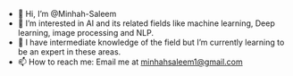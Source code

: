 - 👋 Hi, I’m @Minhah-Saleem
- 👀 I’m interested in AI and its related fields like machine learning, Deep learning, image processing and NLP.
- 🌱 I have intermediate knowledge of the field but I’m currently learning to be an expert in these areas.
- 📫 How to reach me: Email me at minhahsaleem1@gmail.com

<!---
Minhah-Saleem/Minhah-Saleem is a ✨ special ✨ repository because its `README.md` (this file) appears on your GitHub profile.
You can click the Preview link to take a look at your changes.
--->
